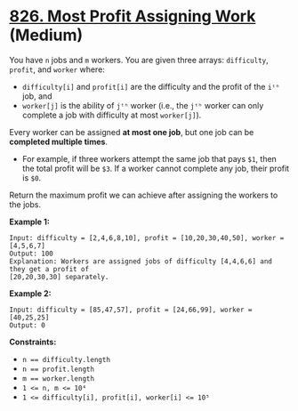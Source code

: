 # [826. Most Profit Assigning Work][link] (Medium)

[link]: https://leetcode.cn/problems/most-profit-assigning-work/

You have `n` jobs and `m` workers. You are given three arrays: `difficulty`, `profit`, and `worker`
where:

- `difficulty[i]` and `profit[i]` are the difficulty and the profit of the `iᵗʰ` job, and
- `worker[j]` is the ability of `jᵗʰ` worker (i.e., the `jᵗʰ` worker can only complete a job with
difficulty at most `worker[j]`).

Every worker can be assigned **at most one job**, but one job can be **completed multiple times**.

- For example, if three workers attempt the same job that pays `$1`, then the total profit will be
`$3`. If a worker cannot complete any job, their profit is `$0`.

Return the maximum profit we can achieve after assigning the workers to the jobs.

**Example 1:**

```
Input: difficulty = [2,4,6,8,10], profit = [10,20,30,40,50], worker = [4,5,6,7]
Output: 100
Explanation: Workers are assigned jobs of difficulty [4,4,6,6] and they get a profit of
[20,20,30,30] separately.
```

**Example 2:**

```
Input: difficulty = [85,47,57], profit = [24,66,99], worker = [40,25,25]
Output: 0
```

**Constraints:**

- `n == difficulty.length`
- `n == profit.length`
- `m == worker.length`
- `1 <= n, m <= 10⁴`
- `1 <= difficulty[i], profit[i], worker[i] <= 10⁵`
